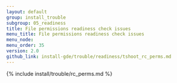 ```yaml
---
layout: default
group: install_trouble
subgroup: 05_readiness
title: File permissions readiness check issues
menu_title: File permissions readiness check issues
menu_node: 
menu_order: 35
version: 2.0
github_link: install-gde/trouble/readiness/tshoot_rc_perms.md
---
```


{% include install/trouble/rc_perms.md %}